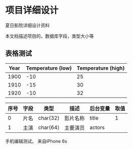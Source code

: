 # 项目详细设计
夏日影院详细设计资料

本文档描述项目的，数据库字段，类型大小等

## 表格测试


Year | Temperature (low) | Temperature (high)
--- | --- | ---
1900 | -10 | 25
1910 | -15 | 30
1920 | -10 | 32

序号|字段|类型|描述|后台变量|取值
--- | --- | --- | --- | --- | ---
0   |片名 |char(32)|影片名称|title|1   
1   |主演 |char(64)|主要演员|actors| 

手机编辑测试。 来自iPhone 6s





